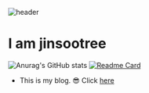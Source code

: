 ![header](https://capsule-render.vercel.app/api?type=rounded&color=gradient&text=%20Hello%World!%20&height=300&fontSize=100&textBg=true)
# I am jinsootree
![Anurag's GitHub stats](https://github-readme-stats.vercel.app/api?username=jinsootree&show_icons=true&theme=merko)
[![Readme Card](https://github-readme-stats.vercel.app/api/pin/?username=jinsootree&repo=github-readme-stats)](https://github.com/jinsootree/github-readme-stats)

* This is my blog. 😎 Click [here](https://xn--2z1bj25a.shop/)
